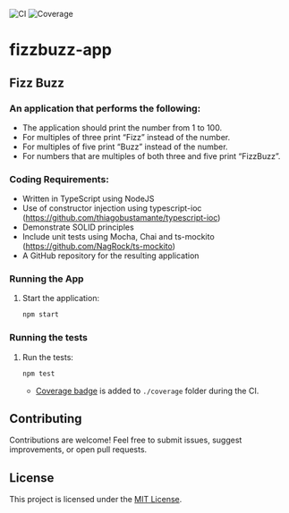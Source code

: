 ![CI](https://github.com/nish1013/fizzbuzz-app/actions/workflows/fizzbuzz.yml/badge.svg)
![Coverage](./coverage/badges.svg)


# fizzbuzz-app

## Fizz Buzz
### An application that performs the following:
- The application should print the number from 1 to 100.
- For multiples of three print “Fizz” instead of the number.
- For multiples of five print “Buzz” instead of the number.
- For numbers that are multiples of both three and five print “FizzBuzz”.
### Coding Requirements:
- Written in TypeScript using NodeJS
- Use of constructor injection using typescript-ioc
(https://github.com/thiagobustamante/typescript-ioc)
- Demonstrate SOLID principles
- Include unit tests using Mocha, Chai and ts-mockito
(https://github.com/NagRock/ts-mockito)
- A GitHub repository for the resulting application

### Running the App

1. Start the application:

   ```bash
   npm start
   ```

### Running the tests

1. Run the tests:

   ```bash
   npm test
   ```
   * [Coverage badge](https://github.com/jaywcjlove/coverage-badges-cli) is added to `./coverage` folder during the CI.

## Contributing

Contributions are welcome! Feel free to submit issues, suggest improvements, or open pull requests.

## License

This project is licensed under the [MIT License](LICENSE).
